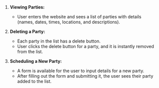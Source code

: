 1. **Viewing Parties:**
   - User enters the website and sees a list of parties with details (names, dates, times, locations, and descriptions).

2. **Deleting a Party:**
   - Each party in the list has a delete button.
   - User clicks the delete button for a party, and it is instantly removed from the list.

3. **Scheduling a New Party:**
   - A form is available for the user to input details for a new party.
   - After filling out the form and submitting it, the user sees their party added to the list.
